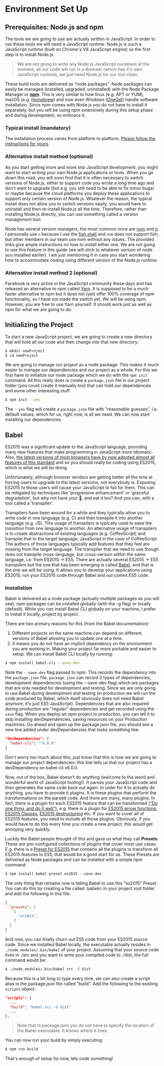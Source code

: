 # Environment Set Up

## Prerequisites: Node.js and npm
The tools we are going to use are actually written in JavaScript.  In order to run these tools we will need a JavaScript runtime. Node.js is such a JavaScript runtime (built on Chrome's V8 JavaScript engine) so the first step is to install Node.js.

>We are not going to write any Node.js JavaScript ourselves at the moment, all our code will run in a Browser (which has it's own JavaScript runtime), we just need Node.js for our tool chain.

These build tools are delivered as "node packages".  Node packages can easily be managed (installed, upgraded, uninstalled) with the Node Package Manager or [__npm__](https://www.npmjs.com/).  This is very similar to how linux (e.g. APT or YUM), macOS (e.g. [Homebrew](http://brew.sh/)) and now even Windows ([OneGet](https://github.com/oneget/oneget)) handle software installation.  Since npm comes with Node.js you do not have to install it separately, but you will be using npm extensively during this setup phase and during development, so embrace it.

### Typical install (mandatory)
The installation process varies from platform to platform. [Please follow the instructions for yours](https://nodejs.org/en/download/).

### Alternative install method (optional)
As you start getting more and more into JavaScript development, you might want to start writing your own Node.js applications or tools.  When you go down this road, you will soon find that it is often necessary to switch versions of Node.js, either to support code you wrote a long time ago and don't want to upgrade (but e.g. you still need to be able to fix minor bugs) or maybe because the cloud platforms you deploy these applications to support only certain version of Node.js.  Whatever the reason, the typical install does not allow you to switch versions easily; you would have to uninstall and then re-install Node.js all the time.  Therefore, rather than installing Node.js directly, you can use something called a version management tool.

Node has several version managers, the most common once are [nvm](https://github.com/creationix/nvm) and [n](https://github.com/tj/n).  I personally use ```n``` because I use the [fish shell](https://fishshell.com/) and ```nvm``` does not support fish, but other members in our team use nvm without any issues.  The provided links give ample instructions on how to install either one.  We are not going to use this feature in this guide (we will stick to whatever version of node you installed earlier).  I am just mentioning it in case you start wondering how to accommodate coding using different version of the Node.js runtime.

### Alternative install method 2 (optional)
Facebook is very active in the JavaScript community these days and has released an alternative to npm called [Yarn](https://yarnpkg.com/).  It is supposed to be a much faster alternative to npm but it does not (yet) offer 100% coverage of npm functionality, so I have not made the switch yet.  We will be using npm.  However, you are free to use Yarn yourself.  It should work just as well as npm for what we are going to do.

## Initializing the Project
To start a new JavaScript project, we are going to create a new directory that will hold all our code and then change into that new directory:

```bash
$ mkdir newProject
$ cd newProject
```

We are going to manage our project as a node package.  This makes it much easier to manage our dependencies and our project as a whole.  For this we first have to initialize our node package which we do with the ```npm init``` command.  All this really does is create a ```package.json``` file in our project folder (you could create it manually too) that can hold our dependencies and some other interesting stuff.

```bash
$ npm init --yes
```

The ```--yes``` flag will create a ```package.json``` file with "reasonable guesses", i.e. default values, which for us, right now, is all we need.  We can now start installing our dependencies.


## Babel
ES2015 was a significant update to the JavaScript language, providing many new features that make programming in JavaScript more idiomatic.  Also, [the latest versions of most browsers have by now adopted almost all features of this standard](http://kangax.github.io/compat-table/es6/) and so you should really be coding using ES2015, which is what we will be doing.

Unfortunately, although browser vendors are getting better all the time at forcing users to upgrade to the latest versions, not everybody is.  Exposing ES2015 to those users will cause your JavaScript to fail for them.  This can be mitigated by techniques like 'progressive enhancement' or 'graceful degradation', but why not have your 🎂, and eat it too?  And you can, with a tool called a 'transpiler'.

Transpilers have been around for a while and they typically allow you to write code in one language (e.g. C) and then transpile it into another language (e.g. JS).  This usage of transpilers is typically used to ease the transition from one language to another.  An alternative usage of transpilers is to create abstractions of existing languages (e.g. CoffeeScript) and transpile that to the target language; JavaScript in the case of CoffeeScript.  The authors of those languages typically add features that they feel are missing from the target language.  The transpiler that we need to use though does not transpile cross-language, but cross-version within the same language, i.e. from ES2015 -> ES5.  There are actually several ES2015 -> ES5 transpilers but the one that has been emerging is called [Babel](https://babeljs.io/), and that is the one we will be using.  It allows you to develop your applications using ES2015, run your ES2015 code through Babel and out comes ES5 code.

### Installation
Babel is delivered as a node package (actually multiple packages as you will see).  npm packages can be installed globally (with the -g flag) or locally (default).  While you _can_ install Babel CLI globally on your machine, I prefer to install it locally, project by project.

There are two primary reasons for this (from the Babel documentation):

1. Different projects on the same machine can depend on different versions of Babel allowing you to update one at a time.
2. It means you do not have an implicit dependency on the environment you are working in. Making your project far more portable and easier to setup.
We can install Babel CLI locally by running:

```bash
$ npm install babel-cli --save-dev
```

Note the ```--save-dev``` flag passed to npm.  This records the dependency into the ```package.json``` file.  ```package.json``` can record 2 types of dependencies, development dependencies (using the --save-dev flag) which are packages that are only needed for development and testing.  Since we are only going to use Babel during development and testing (in production we will run the code produced by Babel, which itself obviously does not need Babel anymore, it's just ES5 JavaScript).  Dependencies that are also required during production are "regular" dependencies and get recorded using the ```-save``` flag.  When you deploy an npm project to production, you can tell it to skip installing devDependencies, saving resources on your Production machines.  Go ahead and open up the package.json file, you should see  a new line added under devDependencies that looks something like:

```JSON
"devDependencies": {
  "babel-cli": "^6.0.0"
}
```

Don't worry too much about this, just know that this is how we are going to manage our project dependencies: this line tells us that our project has a devDependency on babel-cli v6.0.0.

Now, out of the box, Babel doesn’t do anything (welcome to the weird and wonderful world of JavaScript tooling!). It parses your JavaScript code and then generates the same code back out again.  In order for it to actually do anything, you have to provide it plugins.  It is these plugins that perform the transformations on the parsed code.  And there are many, many plugins.  In fact, there is a plugin for each ES2015 feature that can be transformed (["Do one thing, and do it well"](https://en.wikipedia.org/wiki/Unix_philosophy)), e.g. there is a plugin for [ES2015 arrow functions](https://github.com/babel/babel/tree/master/packages/babel-plugin-transform-es2015-arrow-functions), [ES2015 Classes](https://github.com/babel/babel/tree/master/packages/babel-plugin-transform-es2015-classes), [ES2015 destructuring](https://github.com/babel/babel/tree/master/packages/babel-plugin-transform-es2015-destructuring) etc.  If you want to cover all of ES2015 features, you need to include all those plugins.  Obviously, if you would have to do this every time you create a new project, this would get annoying very quickly.

Luckily the Babel people thought of this and gave us what they call __Presets__.  These are pre-configured collections of plugins that cover most use cases.  E.g. there is a [Preset for ES2015](http://babeljs.io/docs/plugins/preset-es2015/) that contains all the plugins to transform all ES2015 features to ES5, that would be a good start for us.  These Presets are delivered as Node packages and can be installed with a simple npm command:

```javascript
$ npm install babel-preset-es2015 --save-dev
```

The only thing that remains now is telling Babel to use this "es2015" Preset.  You can do this by creating a file called .babelrc in your project root folder and add the following in this file:

```JSON
{
  "presets": [
    [
      "es2015",
    ]
  ]
}
```

And now, you can finally churn out ES5 code from your ES2015 source code.  Since we installed Babel locally, the executable actually resides in ```./node_modules/.bin/babel``` of your project.  Assuming that your source code lives in ./src and you want to write your compiled code to ./dist, the full command would be:

```bash
$ ./node_modules/.bin/babel src -d dist
```

Because this is a bit long to type every time, we can also create a script alias in the package.json file called "build".  Add the following to the existing ```scripts``` object:

```JSON
"scripts": {
  ...
  "build": "babel src -d dist"
  ...
},
```

>Note that in package.json you do not have to specify the location of the Babel executable.  It knows where it lives.

You can now run your build by simply executing:

```bash
$ npm run build
```

That's enough of setup for now, lets code something!
